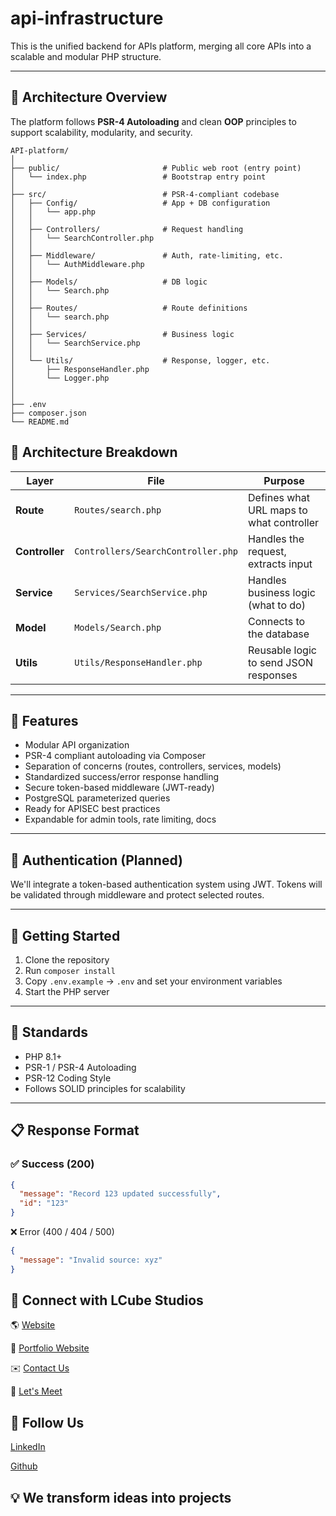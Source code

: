 # api-infrastructure


This is the unified backend for APIs platform, merging all core APIs  into a scalable and modular PHP structure.

---

## 🧱 Architecture Overview

The platform follows **PSR-4 Autoloading** and clean **OOP** principles to support scalability, modularity, and security.

```
API-platform/
│
├── public/                       # Public web root (entry point)
│   └── index.php                 # Bootstrap entry point
│
├── src/                          # PSR-4-compliant codebase
│   ├── Config/                   # App + DB configuration
│   │   └── app.php
│   │
│   ├── Controllers/              # Request handling
│   │   └── SearchController.php
│   │
│   ├── Middleware/               # Auth, rate-limiting, etc.
│   │   └── AuthMiddleware.php
│   │
│   ├── Models/                   # DB logic
│   │   └── Search.php
│   │
│   ├── Routes/                   # Route definitions
│   │   └── search.php
│   │
│   ├── Services/                 # Business logic
│   │   └── SearchService.php
│   │
│   └── Utils/                    # Response, logger, etc.
│       ├── ResponseHandler.php
│       └── Logger.php
│
│
├── .env
├── composer.json
└── README.md
```

## 🧱 Architecture Breakdown

| Layer      | File                                      | Purpose                                      |
|------------|-------------------------------------------|----------------------------------------------|
| **Route**      | `Routes/search.php`                   | Defines what URL maps to what controller     |
| **Controller** | `Controllers/SearchController.php`    | Handles the request, extracts input          |
| **Service**    | `Services/SearchService.php`          | Handles business logic (what to do)          |
| **Model**      | `Models/Search.php`                   | Connects to the database                     |
| **Utils**      | `Utils/ResponseHandler.php`           | Reusable logic to send JSON responses        |
---

## 🧩 Features

- Modular API organization
- PSR-4 compliant autoloading via Composer
- Separation of concerns (routes, controllers, services, models)
- Standardized success/error response handling
- Secure token-based middleware (JWT-ready)
- PostgreSQL parameterized queries
- Ready for APISEC best practices
- Expandable for admin tools, rate limiting, docs

---

## 🔐 Authentication (Planned)

We'll integrate a token-based authentication system using JWT. Tokens will be validated through middleware and protect selected routes.

---

## 🚀 Getting Started

1. Clone the repository
2. Run `composer install`
3. Copy `.env.example` → `.env` and set your environment variables
4. Start the PHP server

---

## 📐 Standards

- PHP 8.1+
- PSR-1 / PSR-4 Autoloading
- PSR-12 Coding Style
- Follows SOLID principles for scalability

---

## 📋 Response Format

### ✅ Success (200)

```json
{
  "message": "Record 123 updated successfully",
  "id": "123"
}
```

❌ Error (400 / 404 / 500)

```json
{
  "message": "Invalid source: xyz"
}
```

## 🤝 Connect with LCube Studios

🌎 [Website](https://thesingularitybox.com/)

🧰  [Portfolio Website](https://dennyscedeno.xyz/)

✉️ [Contact Us](mailto:Contact@thesingularitybox.com)

📅 [Let's Meet](https://calendly.com/dennys9415/30min)


## 🤘 Follow Us

[LinkedIn](https://www.linkedin.com/in/dcedenor)

[Github](https://github.com/dennys9415)

## 💡 We transform ideas into projects